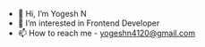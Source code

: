 - 👋 Hi, I’m Yogesh N
- 👀 I’m interested in Frontend Developer
- 📫 How to reach me - yogeshn4120@gmail.com

<!---
Yogesh4120/Yogesh4120 is a ✨ special ✨ repository because its `README.md` (this file) appears on your GitHub profile.
You can click the Preview link to take a look at your changes.
--->
